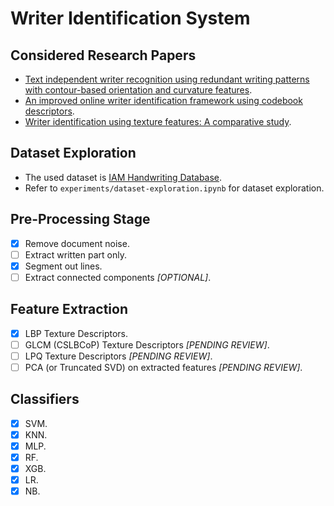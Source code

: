 # Writer Identification System

## Considered Research Papers
-   [Text independent writer recognition using redundant writing patterns with contour-based orientation and curvature features](https://drive.google.com/file/d/1bI3k3wCjC1TNK3C6hgXMy2W9TWHMXZff/view?usp=sharing).
-   [An improved online writer identification framework using codebook descriptors](https://drive.google.com/file/d/1VheUDrH_9d2-vJLz7tzTHsSrlb_EshG2/view?usp=sharing).
-   [Writer identification using texture features: A comparative study](https://drive.google.com/file/d/1MLogDf_XSJc4LUEn3ZI1WO1wnQVvl7jM/view?usp=sharing).

## Dataset Exploration
-   The used dataset is [IAM Handwriting Database](https://fki.tic.heia-fr.ch/databases/iam-handwriting-database).
-   Refer to `experiments/dataset-exploration.ipynb` for dataset exploration.

## Pre-Processing Stage
-   [x] Remove document noise.
-   [ ] Extract written part only.
-   [x] Segment out lines.
-   [ ] Extract connected components _[OPTIONAL]_.

## Feature Extraction
-   [x] LBP Texture Descriptors.
-   [ ] GLCM (CSLBCoP) Texture Descriptors _[PENDING REVIEW]_.
-   [ ] LPQ Texture Descriptors _[PENDING REVIEW]_.
-   [ ] PCA (or Truncated SVD) on extracted features _[PENDING REVIEW]_.

## Classifiers
-   [x] SVM.
-   [x] KNN.
-   [x] MLP.
-   [x] RF.
-   [x] XGB.
-   [x] LR.
-   [x] NB.
